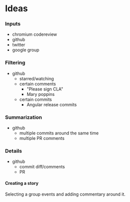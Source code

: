 # Ideas

### Inputs

  - chromium codereview
  - github
  - twitter
  - google group

### Filtering

  - github
    - starred/watching
    - certain comments
      - "Please sign CLA"
      - Mary poppins
    - certain commits
      - Angular release commits

### Summarization

  - github
    - multiple commits around the same time
    - multiple PR comments


### Details

  - github
    - commit diff/comments
    - PR

#### Creating a story

Selecting a group events and adding commentary around it.

